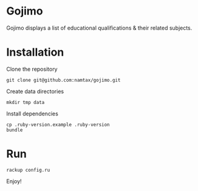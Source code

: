 # Gojimo

Gojimo displays a list of educational qualifications & their related subjects.

# Installation

Clone the repository

```
git clone git@github.com:namtax/gojimo.git
```

Create data directories

```
mkdir tmp data
```

Install dependencies

```
cp .ruby-version.example .ruby-version
bundle
```

# Run

```
rackup config.ru
```

Enjoy!